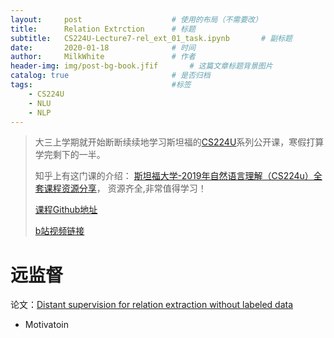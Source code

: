 ```yaml
---
layout:     post                    # 使用的布局（不需要改）
title:      Relation Extrction   	# 标题 
subtitle:   CS224U-Lecture7-rel_ext_01_task.ipynb		# 副标题
date:       2020-01-18              # 时间
author:     MilkWhite               # 作者
header-img: img/post-bg-book.jfif    	# 这篇文章标题背景图片
catalog: true                       # 是否归档
tags:                               #标签
    - CS224U
    - NLU
    - NLP
---
```

>大三上学期就开始断断续续地学习斯坦福的[CS224U](https://web.stanford.edu/class/cs224u/)系列公开课，寒假打算学完剩下的一半。
>
>
>知乎上有这门课的介绍：
>[斯坦福大学-2019年自然语言理解（CS224u）全套课程资源分享](https://zhuanlan.zhihu.com/p/74471770)，
>资源齐全,非常值得学习！
>
>[课程Github地址](https://link.zhihu.com/?target=https%3A//github.com/cgpotts/cs224u/)
>
>[b站视频链接](https://b23.tv/av56323386/p9)

# 远监督
论文：[Distant supervision for relation extraction without labeled data](https://www.aclweb.org/anthology/P09-1113.pdf)

* Motivatoin









